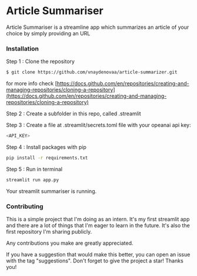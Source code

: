 # Article Summariser

Article Summariser is a streamline app which summarizes an article of your choice by simply providing an URL

### Installation

Step 1 : Clone the repository 

```bash
$ git clone https://github.com/vnaydenovaa/article-summarizer.git
```
for more info check [https://docs.github.com/en/repositories/creating-and-managing-repositories/cloning-a-repository](https://docs.github.com/en/repositories/creating-and-managing-repositories/cloning-a-repository)



Step 2 : Create a subfolder in this repo, called .streamlit



Step 3 : Create a file at .streamlit/secrets.toml file with your opeanai api key:

```bash
<API_KEY>  
```


Step 4 : Install packages with pip

```bash
pip install -r requirements.txt 
```


Step 5 : Run in terminal

```bash
streamlit run app.py   
```

Your streamlit summariser is running.


### Contributing

This is a simple project that I'm doing as an intern. It's my first streamlit app and there are a lot of things that I'm eager to learn in the future. It's also the first repository I'm sharing publicly.

Any contributions you make are greatly appreciated.

If you have a suggestion that would make this better, you can  open an issue with the tag "suggestions". Don't forget to give the project a star! Thanks you!
